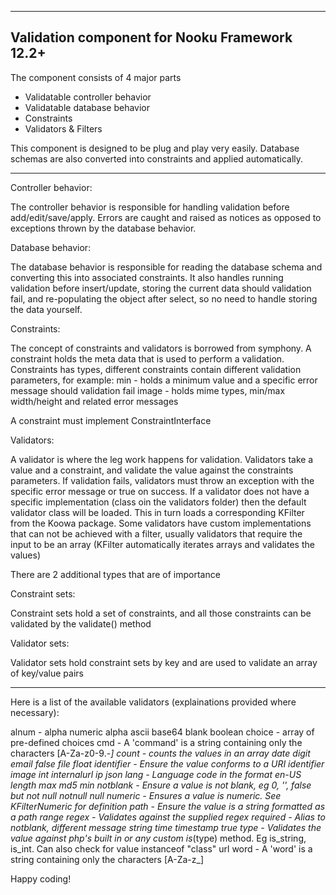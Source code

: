 --------------------------------------------------------
Validation component for Nooku Framework 12.2+
--------------------------------------------------------

The component consists of 4 major parts

* Validatable controller behavior
* Validatable database behavior
* Constraints
* Validators & Filters

This component is designed to be plug and play very easily.
Database schemas are also converted into constraints and applied automatically.

--------------------------------------------------------

Controller behavior:

The controller behavior is responsible for handling validation before add/edit/save/apply.
Errors are caught and raised as notices as opposed to exceptions thrown by the database behavior.


Database behavior:

The database behavior is responsible for reading the database schema and converting this into associated constraints.
It also handles running validation before insert/update, storing the current data should validation fail,
and re-populating the object after select, so no need to handle storing the data yourself.


Constraints:

The concept of constraints and validators is borrowed from symphony.
A constraint holds the meta data that is used to perform a validation.
Constraints has types, different constraints contain different validation parameters, for example:
    min - holds a minimum value and a specific error message should validation fail
    image - holds mime types, min/max width/height and related error messages

A constraint must implement ConstraintInterface


Validators:

A validator is where the leg work happens for validation.
Validators take a value and a constraint, and validate the value against the constraints parameters.
If validation fails, validators must throw an exception with the specific error message or true on success.
If a validator does not have a specific implementation (class oin the validators folder) then the default validator
class will be loaded. This in turn loads a corresponding KFilter from the Koowa package.
Some validators have custom implementations that can not be achieved with a filter, usually validators that require
the input to be an array (KFilter automatically iterates arrays and validates the values)

There are 2 additional types that are of importance

Constraint sets:

Constraint sets hold a set of constraints, and all those constraints can be validated by the validate() method

Validator sets:

Validator sets hold constraint sets by key and are used to validate an array of key/value pairs


--------------------------------------------------------

Here is a list of the available validators (explainations provided where necessary):

alnum       - alpha numeric
alpha
ascii
base64
blank
boolean
choice      - array of pre-defined choices
cmd         - A 'command' is a string containing only the characters [A-Za-z0-9.-_]
count       - counts the values in an array
date
digit
email
false
file
float
identifier  - Ensure the value conforms to a URI identifier
image
int
internalurl
ip
json
lang        - Language code in the format en-US
length
max
md5
min
notblank    - Ensure a value is not blank, eg 0, '', false but not null
notnull
null
numeric     - Ensures a value is numeric. See KFilterNumeric for definition
path        - Ensure the value is a string formatted as a path
range
regex       - Validates against the supplied regex
required    - Alias to notblank, different message
string
time
timestamp
true
type        - Validates the value against php's built in or any custom is_(type) method. Eg is_string, is_int. Can also check for value instanceof "class"
url
word        - A 'word' is a string containing only the characters [A-Za-z_]

Happy coding!